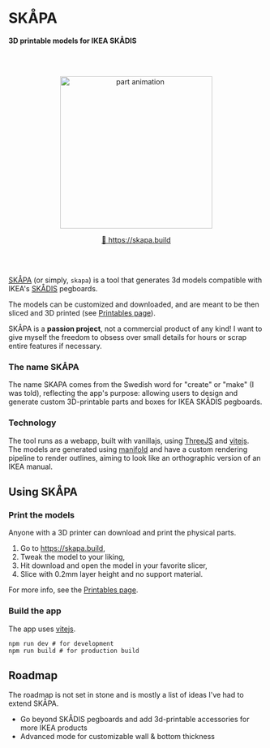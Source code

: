 # SKÅPA

**3D printable models for IKEA SKÅDIS**

<br/>
<br/>
<p align="center"><img width="300" alt="part animation" src="https://github.com/user-attachments/assets/bc1bfe6e-2d24-4042-95d5-efc531b7d486"></p>

<p align="center"><a href="https://skapa.build">🔗 https://skapa.build</a></p>

<br/>
<br/>

[SKÅPA](https://skapa.build) (or simply, `skapa`) is a tool that generates 3d models compatible with IKEA's [SKÅDIS](https://www.ikea.com/ch/en/cat/skadis-series-37813/) pegboards.


The models can be customized and downloaded, and are meant to be then sliced and 3D printed (see [Printables page](https://www.printables.com/model/1133217-skapa-parametric-app-for-ikea-skadis-pegboard)).

SKÅPA is a **passion project**, not a commercial product of any kind! I want to give myself the freedom to obsess over small details for hours or scrap entire features if necessary.

### The name SKÅPA

The name SKAPA comes from the Swedish word for "create" or "make" (I was told), reflecting the app's purpose: allowing users to design and generate custom 3D-printable parts and boxes for IKEA SKÅDIS pegboards. 

### Technology

The tool runs as a webapp, built with vanillajs, using [ThreeJS](https://threejs.org) and [vitejs](https://vite.dev). The models are generated using [manifold](https://github.com/elalish/manifold) and have a custom rendering pipeline to render outlines, aiming to look like an orthographic version of an IKEA manual.

## Using SKÅPA

### Print the models

Anyone with a 3D printer can download and print the physical parts.

1. Go to https://skapa.build,
1. Tweak the model to your liking,
1. Hit download and open the model in your favorite slicer,
1. Slice with 0.2mm layer height and no support material.

For more info, see the [Printables page](https://www.printables.com/model/1133217-skapa-parametric-app-for-ikea-skadis-pegboard).

### Build the app

The app uses [vitejs](https://vite.dev).

```
npm run dev # for development
npm run build # for production build
```

## Roadmap

The roadmap is not set in stone and is mostly a list of ideas I've had to extend SKÅPA.

* Go beyond SKÅDIS pegboards and add 3d-printable accessories for more IKEA products
* Advanced mode for customizable wall & bottom thickness
